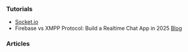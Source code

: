 
### Tutorials

- [Socket.io](https://socket.io/)
- Firebase vs XMPP Protocol: Build a Realtime Chat App in 2025 [Blog](https://www.contus.com/blog/chat-application-using-firebase-or-xmpp/)

### Articles


### 